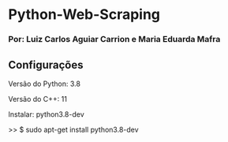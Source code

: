 <h1> Python-Web-Scraping </h1>
<h3> Por: Luiz Carlos Aguiar Carrion e Maria Eduarda Mafra </h3>

<h2> Configurações </h2>

<p> Versão do Python: 3.8 </p>
<p> Versão do C++: 11 </p>
<p> Instalar: python3.8-dev </p>
>> $ sudo apt-get install python3.8-dev
